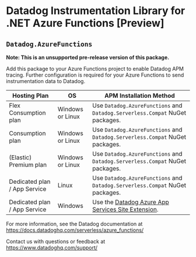 # Datadog Instrumentation Library for .NET Azure Functions [Preview]
## `Datadog.AzureFunctions`

**Note: This is an unsupported pre-release version of this package.**

Add this package to your Azure Functions project to enable Datadog APM tracing.
Further configuration is required for your Azure Functions to send instrumentation data to Datadog.

| Hosting Plan                 | OS               | APM Installation Method                                                                                                                            |
|------------------------------|------------------|----------------------------------------------------------------------------------------------------------------------------------------------------|
| Flex Consumption plan        | Windows or Linux | Use `Datadog.AzureFunctions` and `Datadog.Serverless.Compat` NuGet packages.                                                                       |
| Consumption plan             | Windows or Linux | Use `Datadog.AzureFunctions` and `Datadog.Serverless.Compat` NuGet packages.                                                                       |
| (Elastic) Premium plan       | Windows or Linux | Use `Datadog.AzureFunctions` and `Datadog.Serverless.Compat` NuGet packages.                                                                       |
| Dedicated plan / App Service | Linux            | Use `Datadog.AzureFunctions` and `Datadog.Serverless.Compat` NuGet packages.                                                                       |
| Dedicated plan / App Service | Windows          | Use the [Datadog Azure App Services Site Extension](https://docs.datadoghq.com/serverless/azure_app_services/azure_app_services_windows/?tab=net). |

For more information, see the Datadog documentation at https://docs.datadoghq.com/serverless/azure_functions/

Contact us with questions or feedback at https://www.datadoghq.com/support/
